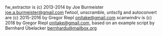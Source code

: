 fw_extractor is (c) 2013-2014 by Joe Burmeister <joe.a.burmeister@gmail.com>
fwtool, unscramble, untscfg and autoconvert are (c) 2015-2016 by Gregor Riepl <onitake@gmail.com>
scanwindrv is (c) 2018 by Gregor Riepl <onitake@gmail.com>, based on an example script by Bernhard Übelacker <bernhardu@mailbox.org>
